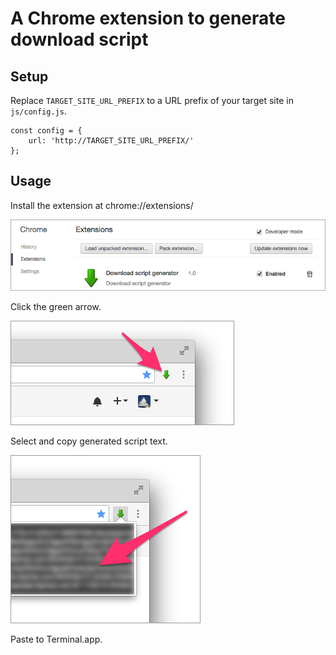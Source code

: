 # A Chrome extension to generate download script

## Setup

Replace ```TARGET_SITE_URL_PREFIX``` to a URL prefix of your target site in ```js/config.js```.

```
const config = {
	url: 'http://TARGET_SITE_URL_PREFIX/'
};
```

## Usage

Install the extension at chrome://extensions/

![install](img/guide/install.png)

Click the green arrow.

![usage 1](img/guide/usage1.png)

Select and copy generated script text.

![usage 2](img/guide/usage2.png)

Paste to Terminal.app.
